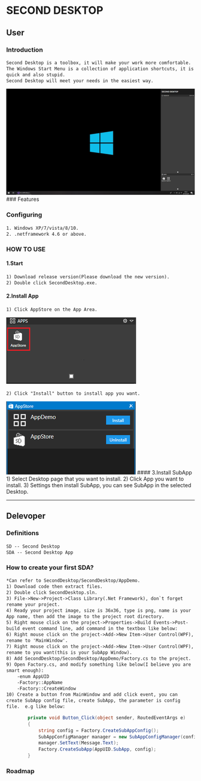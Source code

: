# SECOND DESKTOP

## User
### Introduction
    Second Desktop is a toolbox, it will make your work more comfortable.  
    The Windows Start Menu is a collection of application shortcuts, it is quick and also stupid.  
    Second Desktop will meet your needs in the easiest way.  
<img src="https://raw.githubusercontent.com/Mingxuel/SecondDesktop/master/BlogResource/SecondDesktop.png"/>
### Features
  
  
### Configuring
    1. Windows XP/7/vista/8/10.  
    2. .netframework 4.6 or above.  
### HOW TO USE
#### 1.Start
    1) Download release version(Please download the new version).  
    2) Double click SecondDesktop.exe.  
#### 2.Install App
    1) Click AppStore on the App Area.  
<img src="https://raw.githubusercontent.com/Mingxuel/SecondDesktop/master/BlogResource/AppStore.png"/>
    
    2) Click "Install" button to install app you want.  
<img src="https://raw.githubusercontent.com/Mingxuel/SecondDesktop/master/BlogResource/AppStoreMainWindow.png"/>
#### 3.Install SubApp
    1) Select Desktop page that you want to install.
    2) Click App you want to install.  
    3) Settings then install SubApp, you can see SubApp in the selected Desktop.

----

## Delevoper
### Definitions
    SD -- Second Desktop  
    SDA -- Second Desktop App  

### How to create your first SDA?
    *Can refer to SecondDesktop/SecondDesktop/AppDemo.  
    1) Download code then extract files.  
    2) Double click SecondDesktop.sln.  
    3) File->New->Project->Class Library(.Net Framework), don`t forget rename your project.  
    4) Ready your project image, size is 36x36, type is png, name is your App name, then add the image to the project root directory.  
    5) Right mouse click on the project->Properties->Build Events->Post-build event command line, add command in the textbox like below:  
    6) Right mouse click on the project->Add->New Item->User Control(WPF), rename to 'MainWindow'.  
    7) Right mouse click on the project->Add->New Item->User Control(WPF), rename to you want(this is your SubApp Window).  
    8) Add SecondDesktop/SecondDesktop/AppDemo/Factory.cs to the project.  
    9) Open Factory.cs, and modify something like below(I believe you are smart enough):  
        -enum AppUID  
        -Factory::AppName  
        -Factory::CreateWindow  
    10) Create a button from MainWindow and add click event, you can create SubApp config file, create SubApp, the parameter is config file.  e.g like below:  
```csharp
        private void Button_Click(object sender, RoutedEventArgs e)
        {
            string config = Factory.CreateSubAppConfig();
            SubAppConfigManager manager = new SubAppConfigManager(config);
            manager.SetText(Message.Text);
            Factory.CreateSubApp(AppUID.SubApp, config);
        }
```

### Roadmap


